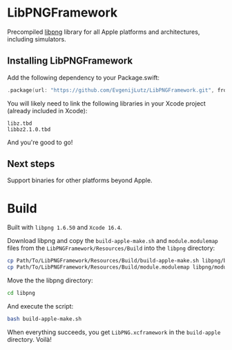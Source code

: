 # LibPNGFramework
Precompiled [libpng](https://github.com/pnggroup/libpng) library for all Apple platforms and architectures, including simulators.

## Installing LibPNGFramework

Add the following dependency to your Package.swift:

```Swift
.package(url: "https://github.com/EvgenijLutz/LibPNGFramework.git", from: "1.6.50-alpha2")
```

You will likely need to link the following libraries in your Xcode project (already included in Xcode):
```Plain
libz.tbd
libbz2.1.0.tbd
```

And you're good to go!

## Next steps

Support binaries for other platforms beyond Apple.

# Build
Built with `libpng 1.6.50` and `Xcode 16.4`.

Download libpng and copy the `build-apple-make.sh` and `module.modulemap` files from the `LibPNGFramework/Resources/Build` into the `libpng` directory:
```bash
cp Path/To/LibPNGFramework/Resources/Build/build-apple-make.sh libpng/build-apple-make.sh
cp Path/To/LibPNGFramework/Resources/Build/module.modulemap libpng/module.modulemap
```

Move the the libpng directory:
```bash
cd libpng
```

And execute the script:
```bash
bash build-apple-make.sh
```

When everything succeeds, you get `LibPNG.xcframework` in the `build-apple` directory. Voilà!
